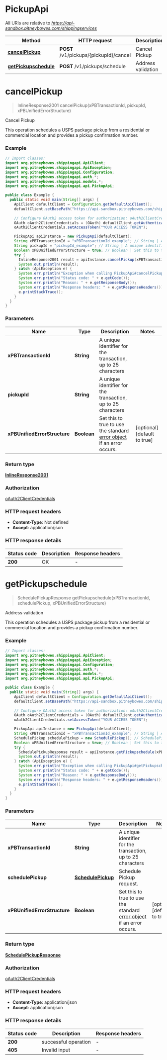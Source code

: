 # PickupApi

All URIs are relative to *https://api-sandbox.pitneybowes.com/shippingservices*

Method | HTTP request | Description
------------- | ------------- | -------------
[**cancelPickup**](PickupApi.md#cancelPickup) | **POST** /v1/pickups/{pickupId}/cancel | Cancel Pickup
[**getPickupschedule**](PickupApi.md#getPickupschedule) | **POST** /v1/pickups/schedule | Address validation


<a name="cancelPickup"></a>
# **cancelPickup**
> InlineResponse2001 cancelPickup(xPBTransactionId, pickupId, xPBUnifiedErrorStructure)

Cancel Pickup

This operation schedules a USPS package pickup from a residential or commercial location and provides a pickup confirmation number.

### Example
```java
// Import classes:
import org.pitneybowes.shippingapi.ApiClient;
import org.pitneybowes.shippingapi.ApiException;
import org.pitneybowes.shippingapi.Configuration;
import org.pitneybowes.shippingapi.auth.*;
import org.pitneybowes.shippingapi.models.*;
import org.pitneybowes.shippingapi.api.PickupApi;

public class Example {
  public static void main(String[] args) {
    ApiClient defaultClient = Configuration.getDefaultApiClient();
    defaultClient.setBasePath("https://api-sandbox.pitneybowes.com/shippingservices");
    
    // Configure OAuth2 access token for authorization: oAuth2ClientCredentials
    OAuth oAuth2ClientCredentials = (OAuth) defaultClient.getAuthentication("oAuth2ClientCredentials");
    oAuth2ClientCredentials.setAccessToken("YOUR ACCESS TOKEN");

    PickupApi apiInstance = new PickupApi(defaultClient);
    String xPBTransactionId = "xPBTransactionId_example"; // String | A unique identifier for the transaction, up to 25 characters
    String pickupId = "pickupId_example"; // String | A unique identifier for the transaction, up to 25 characters
    Boolean xPBUnifiedErrorStructure = true; // Boolean | Set this to true to use the standard [error object](https://shipping.pitneybowes.com/reference/error-object.html#standard-error-object) if an error occurs.
    try {
      InlineResponse2001 result = apiInstance.cancelPickup(xPBTransactionId, pickupId, xPBUnifiedErrorStructure);
      System.out.println(result);
    } catch (ApiException e) {
      System.err.println("Exception when calling PickupApi#cancelPickup");
      System.err.println("Status code: " + e.getCode());
      System.err.println("Reason: " + e.getResponseBody());
      System.err.println("Response headers: " + e.getResponseHeaders());
      e.printStackTrace();
    }
  }
}
```

### Parameters

Name | Type | Description  | Notes
------------- | ------------- | ------------- | -------------
 **xPBTransactionId** | **String**| A unique identifier for the transaction, up to 25 characters |
 **pickupId** | **String**| A unique identifier for the transaction, up to 25 characters |
 **xPBUnifiedErrorStructure** | **Boolean**| Set this to true to use the standard [error object](https://shipping.pitneybowes.com/reference/error-object.html#standard-error-object) if an error occurs. | [optional] [default to true]

### Return type

[**InlineResponse2001**](InlineResponse2001.md)

### Authorization

[oAuth2ClientCredentials](../README.md#oAuth2ClientCredentials)

### HTTP request headers

 - **Content-Type**: Not defined
 - **Accept**: application/json

### HTTP response details
| Status code | Description | Response headers |
|-------------|-------------|------------------|
**200** | OK |  -  |

<a name="getPickupschedule"></a>
# **getPickupschedule**
> SchedulePickupResponse getPickupschedule(xPBTransactionId, schedulePickup, xPBUnifiedErrorStructure)

Address validation

This operation schedules a USPS package pickup from a residential or commercial location and provides a pickup confirmation number.

### Example
```java
// Import classes:
import org.pitneybowes.shippingapi.ApiClient;
import org.pitneybowes.shippingapi.ApiException;
import org.pitneybowes.shippingapi.Configuration;
import org.pitneybowes.shippingapi.auth.*;
import org.pitneybowes.shippingapi.models.*;
import org.pitneybowes.shippingapi.api.PickupApi;

public class Example {
  public static void main(String[] args) {
    ApiClient defaultClient = Configuration.getDefaultApiClient();
    defaultClient.setBasePath("https://api-sandbox.pitneybowes.com/shippingservices");
    
    // Configure OAuth2 access token for authorization: oAuth2ClientCredentials
    OAuth oAuth2ClientCredentials = (OAuth) defaultClient.getAuthentication("oAuth2ClientCredentials");
    oAuth2ClientCredentials.setAccessToken("YOUR ACCESS TOKEN");

    PickupApi apiInstance = new PickupApi(defaultClient);
    String xPBTransactionId = "xPBTransactionId_example"; // String | A unique identifier for the transaction, up to 25 characters
    SchedulePickup schedulePickup = new SchedulePickup(); // SchedulePickup | Schedule Pickup request.
    Boolean xPBUnifiedErrorStructure = true; // Boolean | Set this to true to use the standard [error object](https://shipping.pitneybowes.com/reference/error-object.html#standard-error-object) if an error occurs.
    try {
      SchedulePickupResponse result = apiInstance.getPickupschedule(xPBTransactionId, schedulePickup, xPBUnifiedErrorStructure);
      System.out.println(result);
    } catch (ApiException e) {
      System.err.println("Exception when calling PickupApi#getPickupschedule");
      System.err.println("Status code: " + e.getCode());
      System.err.println("Reason: " + e.getResponseBody());
      System.err.println("Response headers: " + e.getResponseHeaders());
      e.printStackTrace();
    }
  }
}
```

### Parameters

Name | Type | Description  | Notes
------------- | ------------- | ------------- | -------------
 **xPBTransactionId** | **String**| A unique identifier for the transaction, up to 25 characters |
 **schedulePickup** | [**SchedulePickup**](SchedulePickup.md)| Schedule Pickup request. |
 **xPBUnifiedErrorStructure** | **Boolean**| Set this to true to use the standard [error object](https://shipping.pitneybowes.com/reference/error-object.html#standard-error-object) if an error occurs. | [optional] [default to true]

### Return type

[**SchedulePickupResponse**](SchedulePickupResponse.md)

### Authorization

[oAuth2ClientCredentials](../README.md#oAuth2ClientCredentials)

### HTTP request headers

 - **Content-Type**: application/json
 - **Accept**: application/json

### HTTP response details
| Status code | Description | Response headers |
|-------------|-------------|------------------|
**200** | successful operation |  -  |
**405** | Invalid input |  -  |

